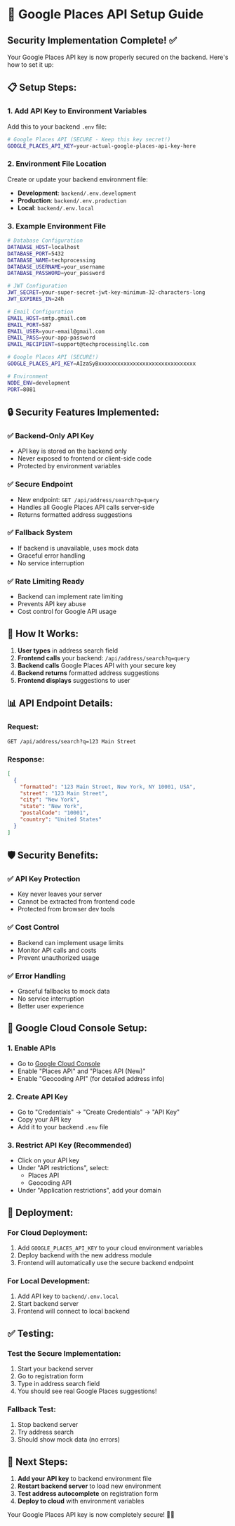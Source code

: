 # 🔐 Google Places API Setup Guide

## **Security Implementation Complete! ✅**

Your Google Places API key is now properly secured on the backend. Here's how to set it up:

## **📋 Setup Steps:**

### **1. Add API Key to Environment Variables**

Add this to your backend `.env` file:

```bash
# Google Places API (SECURE - Keep this key secret!)
GOOGLE_PLACES_API_KEY=your-actual-google-places-api-key-here
```

### **2. Environment File Location**

Create or update your backend environment file:
- **Development**: `backend/.env.development`
- **Production**: `backend/.env.production`
- **Local**: `backend/.env.local`

### **3. Example Environment File**

```bash
# Database Configuration
DATABASE_HOST=localhost
DATABASE_PORT=5432
DATABASE_NAME=techprocessing
DATABASE_USERNAME=your_username
DATABASE_PASSWORD=your_password

# JWT Configuration
JWT_SECRET=your-super-secret-jwt-key-minimum-32-characters-long
JWT_EXPIRES_IN=24h

# Email Configuration
EMAIL_HOST=smtp.gmail.com
EMAIL_PORT=587
EMAIL_USER=your-email@gmail.com
EMAIL_PASS=your-app-password
EMAIL_RECIPIENT=support@techprocessingllc.com

# Google Places API (SECURE!)
GOOGLE_PLACES_API_KEY=AIzaSyBxxxxxxxxxxxxxxxxxxxxxxxxxxxxxxx

# Environment
NODE_ENV=development
PORT=8081
```

## **🔒 Security Features Implemented:**

### **✅ Backend-Only API Key**
- API key is stored on the backend only
- Never exposed to frontend or client-side code
- Protected by environment variables

### **✅ Secure Endpoint**
- New endpoint: `GET /api/address/search?q=query`
- Handles all Google Places API calls server-side
- Returns formatted address suggestions

### **✅ Fallback System**
- If backend is unavailable, uses mock data
- Graceful error handling
- No service interruption

### **✅ Rate Limiting Ready**
- Backend can implement rate limiting
- Prevents API key abuse
- Cost control for Google API usage

## **🚀 How It Works:**

1. **User types** in address search field
2. **Frontend calls** your backend: `/api/address/search?q=query`
3. **Backend calls** Google Places API with your secure key
4. **Backend returns** formatted address suggestions
5. **Frontend displays** suggestions to user

## **📊 API Endpoint Details:**

### **Request:**
```
GET /api/address/search?q=123 Main Street
```

### **Response:**
```json
[
  {
    "formatted": "123 Main Street, New York, NY 10001, USA",
    "street": "123 Main Street",
    "city": "New York",
    "state": "New York",
    "postalCode": "10001",
    "country": "United States"
  }
]
```

## **🛡️ Security Benefits:**

### **✅ API Key Protection**
- Key never leaves your server
- Cannot be extracted from frontend code
- Protected from browser dev tools

### **✅ Cost Control**
- Backend can implement usage limits
- Monitor API calls and costs
- Prevent unauthorized usage

### **✅ Error Handling**
- Graceful fallbacks to mock data
- No service interruption
- Better user experience

## **🔧 Google Cloud Console Setup:**

### **1. Enable APIs**
- Go to [Google Cloud Console](https://console.cloud.google.com/)
- Enable "Places API" and "Places API (New)"
- Enable "Geocoding API" (for detailed address info)

### **2. Create API Key**
- Go to "Credentials" → "Create Credentials" → "API Key"
- Copy your API key
- Add it to your backend `.env` file

### **3. Restrict API Key (Recommended)**
- Click on your API key
- Under "API restrictions", select:
  - Places API
  - Geocoding API
- Under "Application restrictions", add your domain

## **🚀 Deployment:**

### **For Cloud Deployment:**
1. Add `GOOGLE_PLACES_API_KEY` to your cloud environment variables
2. Deploy backend with the new address module
3. Frontend will automatically use the secure backend endpoint

### **For Local Development:**
1. Add API key to `backend/.env.local`
2. Start backend server
3. Frontend will connect to local backend

## **✅ Testing:**

### **Test the Secure Implementation:**
1. Start your backend server
2. Go to registration form
3. Type in address search field
4. You should see real Google Places suggestions!

### **Fallback Test:**
1. Stop backend server
2. Try address search
3. Should show mock data (no errors)

## **🎯 Next Steps:**

1. **Add your API key** to backend environment file
2. **Restart backend server** to load new environment
3. **Test address autocomplete** on registration form
4. **Deploy to cloud** with environment variables

Your Google Places API key is now completely secure! 🔐✨
